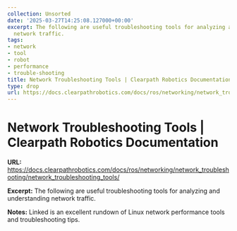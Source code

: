 ```yaml
---
collection: Unsorted
date: '2025-03-27T14:25:08.127000+00:00'
excerpt: The following are useful troubleshooting tools for analyzing and understanding
  network traffic.
tags:
- network
- tool
- robot
- performance
- trouble-shooting
title: Network Troubleshooting Tools | Clearpath Robotics Documentation
type: drop
url: https://docs.clearpathrobotics.com/docs/ros/networking/network_troubleshooting/network_troubleshooting_tools/
---
```


# Network Troubleshooting Tools | Clearpath Robotics Documentation

**URL:** https://docs.clearpathrobotics.com/docs/ros/networking/network_troubleshooting/network_troubleshooting_tools/

**Excerpt:** The following are useful troubleshooting tools for analyzing and understanding network traffic.

**Notes:**
Linked is an excellent rundown of Linux network performance tools and troubleshooting tips.

